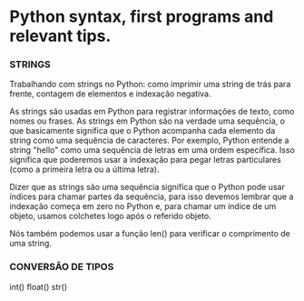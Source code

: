 # Python syntax, first programs and relevant tips.

### STRINGS

Trabalhando com strings no Python: como imprimir uma string de trás para frente, contagem de elementos e indexação negativa.

As strings são usadas em Python para registrar informações de texto, como nomes ou frases. As strings em Python são na verdade uma sequência, o que basicamente significa que o Python acompanha cada elemento da string como uma sequência de caracteres. Por exemplo, Python entende a string "hello" como uma sequência de letras em uma ordem específica. Isso significa que poderemos usar a indexação para pegar letras particulares (como a primeira letra ou a última letra).

Dizer que as strings são uma sequência significa que o Python pode usar índices para chamar partes da sequência, para isso devemos lembrar que a indexação começa em zero no Python e, para chamar um índice de um objeto, usamos colchetes logo após o referido objeto.

Nós também podemos usar a função len() para verificar o comprimento de uma string.


### CONVERSÃO DE TIPOS

int()
float()
str()


